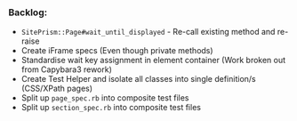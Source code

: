 ### Backlog:
-  `SitePrism::Page#wait_until_displayed` - Re-call existing method and re-raise
-  Create iFrame specs (Even though private methods)
- Standardise wait key assignment in element container (Work broken out from Capybara3 rework)
- Create Test Helper and isolate all classes into single definition/s (CSS/XPath pages)
- Split up `page_spec.rb` into composite test files
- Split up `section_spec.rb` into composite test files
